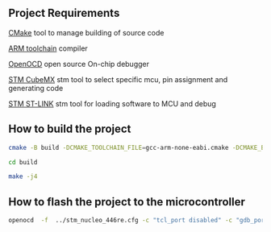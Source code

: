 ## Project Requirements

[CMake](https://cmake.org/download/) tool to manage building of source code

[ARM toolchain](https://learn.arm.com/install-guides/gcc/arm-gnu/) compiler 

[OpenOCD](https://openocd.org)  open source On-chip debugger 

[STM CubeMX](https://www.st.com/en/development-tools/stm32cubemx.html) stm tool to select specific mcu, pin assignment and generating code 

[STM ST-LINK](https://www.st.com/en/development-tools/stsw-link004.html) stm tool for loading software to MCU and debug

## How to build the project

```bash
cmake -B build -DCMAKE_TOOLCHAIN_FILE=gcc-arm-none-eabi.cmake -DCMAKE_BUILD_TYPE=Debug -DCMAKE_EXPORT_COMPILE_COMMANDS=true

cd build

make -j4
```

## How to flash the project to the microcontroller

```bash
openocd  -f  ../stm_nucleo_446re.cfg -c "tcl_port disabled" -c "gdb_port disabled" -c "tcl_port disabled" -c "program \"stm32fieldorientedcontroller.elf\"" -c reset -c shutdown
```
